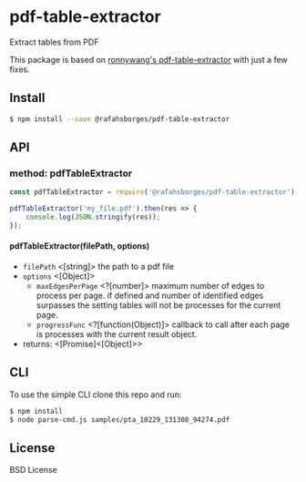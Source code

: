 # pdf-table-extractor

Extract tables from PDF

This package is based on [ronnywang's pdf-table-extractor](https://github.com/ronnywang/pdf-table-extractor) with just a few fixes.

## Install

```bash
$ npm install --save @rafahsborges/pdf-table-extractor
```

## API

### method: pdfTableExtractor
```js
const pdfTableExtractor = require('@rafahsborges/pdf-table-extractor');

pdfTableExtractor('my_file.pdf').then(res => {
    console.log(JSON.stringify(res));
});
```

#### pdfTableExtractor(filePath, options)
- `filePath` <[string]> the path to a pdf file
- `options` <[Object]>
  - `maxEdgesPerPage` <?[number]> maximum number of edges to process per page. if defined and number of identified edges surpasses the setting tables will not be processes for the current page.
  - `progressFunc` <?[function(Object)]> callback to call after each page is processes with the current result object.
- returns: <[Promise]<[Object]>>

## CLI

To use the simple CLI clone this repo and run:

```bash
$ npm install
$ node parse-cmd.js samples/pta_10229_131308_94274.pdf
```

## License
BSD License
